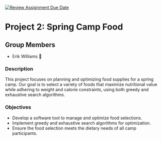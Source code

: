 [![Review Assignment Due Date](https://classroom.github.com/assets/deadline-readme-button-24ddc0f5d75046c5622901739e7c5dd533143b0c8e959d652212380cedb1ea36.svg)](https://classroom.github.com/a/Cc4Z8ua_)

# Project 2: Spring Camp Food

## Group Members

- Erik Williams 🐒

### Description

This project focuses on planning and optimizing food supplies for a spring camp. Our goal is to select a variety of foods that maximize nutritional value while adhering to weight and calorie constraints, using both greedy and exhaustive search algorithms.

### Objectives

- Develop a software tool to manage and optimize food selections.
- Implement greedy and exhaustive search algorithms for optimization.
- Ensure the food selection meets the dietary needs of all camp participants.
